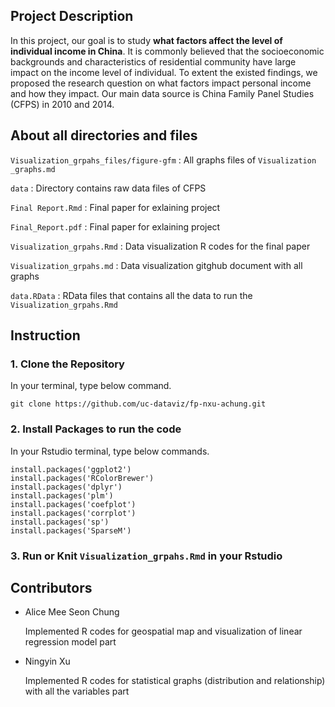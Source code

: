 
## Project Description
In this project, our goal is to study **what factors affect the level of individual income in China**. It is commonly believed that the socioeconomic backgrounds and characteristics of residential community have large impact on the income level of individual. To extent the existed findings, we proposed the research question on what factors impact personal income and how they impact. Our main data source is China Family Panel Studies (CFPS) in 2010 and 2014.

## About all directories and files

`Visualization_grpahs_files/figure-gfm`	: All graphs files of `Visualization _graphs.md`

`data` :	Directory contains raw data files of CFPS

`Final Report.Rmd` : Final paper for exlaining project

`Final_Report.pdf` :	Final paper for exlaining project

`Visualization_grpahs.Rmd` : Data visualization R codes for the final paper

`Visualization_grpahs.md` : Data visualization gitghub document with all graphs 

`data.RData` : RData files that contains all the data to run the `Visualization_grpahs.Rmd`

## Instruction 
### 1. Clone the Repository
In your terminal, type below command.

```
git clone https://github.com/uc-dataviz/fp-nxu-achung.git
```

### 2. Install Packages to run the code
In your Rstudio terminal, type below commands.

```
install.packages('ggplot2')
install.packages('RColorBrewer')
install.packages('dplyr')
install.packages('plm')
install.packages('coefplot')
install.packages('corrplot')
install.packages('sp')
install.packages('SparseM')
 ```

### 3. Run or Knit `Visualization_grpahs.Rmd` in your Rstudio

## Contributors

* Alice Mee Seon Chung

  Implemented R codes for geospatial map and visualization of linear regression model part

* Ningyin Xu

  Implemented R codes for statistical graphs (distribution and relationship) with all the variables part





